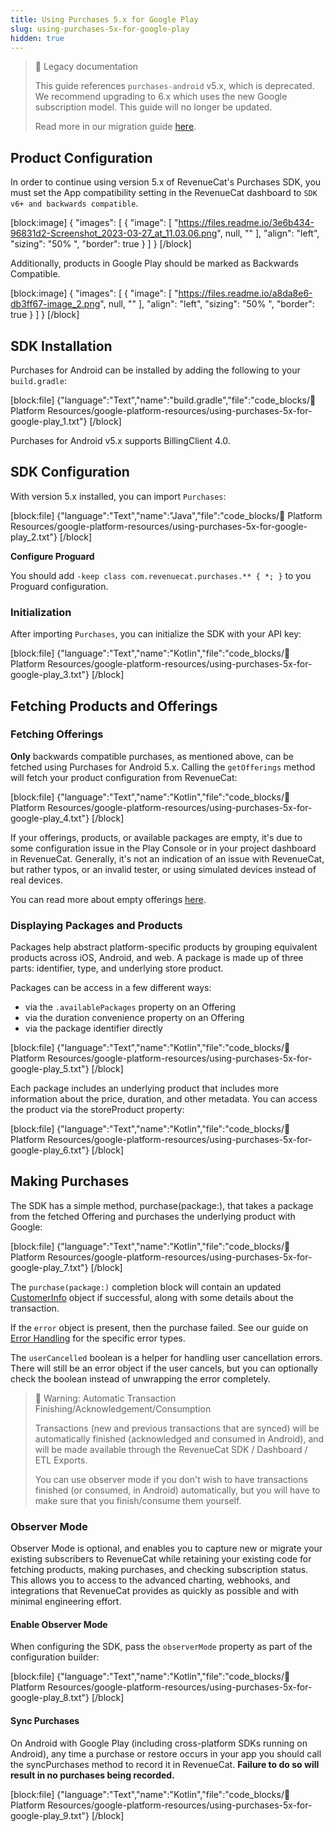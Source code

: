 ```yaml
---
title: Using Purchases 5.x for Google Play
slug: using-purchases-5x-for-google-play
hidden: true
---
```

> 🚧 Legacy documentation
> 
> This guide references `purchases-android` v5.x, which is deprecated. We recommend upgrading to 6.x which uses the new Google subscription model. This guide will no longer be updated.
> 
> Read more in our migration guide [here](doc:android-native-5x-to-6x-migration).

## Product Configuration

In order to continue using version 5.x of RevenueCat's Purchases SDK, you must set the App compatibility setting in the RevenueCat dashboard to `SDK v6+ and backwards compatible`.

[block:image]
{
  "images": [
    {
      "image": [
        "https://files.readme.io/3e6b434-96831d2-Screenshot_2023-03-27_at_11.03.06.png",
        null,
        ""
      ],
      "align": "left",
      "sizing": "50% ",
      "border": true
    }
  ]
}
[/block]



Additionally, products in Google Play should be marked as Backwards Compatible.

[block:image]
{
  "images": [
    {
      "image": [
        "https://files.readme.io/a8da8e6-db3ff67-image_2.png",
        null,
        ""
      ],
      "align": "left",
      "sizing": "50% ",
      "border": true
    }
  ]
}
[/block]



## SDK Installation

Purchases for Android can be installed by adding the following to your `build.gradle`:

[block:file]
{"language":"Text","name":"build.gradle","file":"code_blocks/📙 Platform Resources/google-platform-resources/using-purchases-5x-for-google-play_1.txt"}
[/block]



Purchases for Android v5.x supports BillingClient 4.0.

## SDK Configuration

With version 5.x installed, you can import `Purchases`:

[block:file]
{"language":"Text","name":"Java","file":"code_blocks/📙 Platform Resources/google-platform-resources/using-purchases-5x-for-google-play_2.txt"}
[/block]



**Configure Proguard**

You should add `-keep class com.revenuecat.purchases.** { *; }` to you Proguard configuration.

### Initialization

After importing `Purchases`, you can initialize the SDK with your API key:

[block:file]
{"language":"Text","name":"Kotlin","file":"code_blocks/📙 Platform Resources/google-platform-resources/using-purchases-5x-for-google-play_3.txt"}
[/block]



## Fetching Products and Offerings

### Fetching Offerings

**Only** backwards compatible purchases, as mentioned above, can be fetched using Purchases for Android 5.x. Calling the `getOfferings` method will fetch your product configuration from RevenueCat:

[block:file]
{"language":"Text","name":"Kotlin","file":"code_blocks/📙 Platform Resources/google-platform-resources/using-purchases-5x-for-google-play_4.txt"}
[/block]



If your offerings, products, or available packages are empty, it's due to some configuration issue in the Play Console or in your project dashboard in RevenueCat. Generally, it's not an indication of an issue with RevenueCat, but rather typos, or an invalid tester, or using simulated devices instead of real devices. 

You can read more about empty offerings [here](https://community.revenuecat.com/sdks-51/why-are-offerings-or-products-empty-124).

### Displaying Packages and Products

Packages help abstract platform-specific products by grouping equivalent products across iOS, Android, and web. A package is made up of three parts: identifier, type, and underlying store product.

Packages can be access in a few different ways:

- via the `.availablePackages` property on an Offering
- via the duration convenience property on an Offering
- via the package identifier directly

[block:file]
{"language":"Text","name":"Kotlin","file":"code_blocks/📙 Platform Resources/google-platform-resources/using-purchases-5x-for-google-play_5.txt"}
[/block]



Each package includes an underlying product that includes more information about the price, duration, and other metadata. You can access the product via the storeProduct property:

[block:file]
{"language":"Text","name":"Kotlin","file":"code_blocks/📙 Platform Resources/google-platform-resources/using-purchases-5x-for-google-play_6.txt"}
[/block]



## Making Purchases

The SDK has a simple method, purchase(package:), that takes a package from the fetched Offering and purchases the underlying product with Google:

[block:file]
{"language":"Text","name":"Kotlin","file":"code_blocks/📙 Platform Resources/google-platform-resources/using-purchases-5x-for-google-play_7.txt"}
[/block]



The `purchase(package:)` completion block will contain an updated [CustomerInfo](https://www.revenuecat.com/docs/customer-info) object if successful, along with some details about the transaction.

If the `error` object is present, then the purchase failed. See our guide on [Error Handling](https://www.revenuecat.com/docs/errors) for the specific error types.

The `userCancelled` boolean is a helper for handling user cancellation errors. There will still be an error object if the user cancels, but you can optionally check the boolean instead of unwrapping the error completely.

> 🚧 Warning: Automatic Transaction Finishing/Acknowledgement/Consumption
> 
> Transactions (new and previous transactions that are synced) will be automatically finished (acknowledged and consumed in Android), and will be made available through the RevenueCat SDK / Dashboard / ETL Exports.
> 
> You can use observer mode if you don't wish to have transactions finished (or consumed, in Android) automatically, but you will have to make sure that you finish/consume them yourself.

### Observer Mode

Observer Mode is optional, and enables you to capture new or migrate your existing subscribers to RevenueCat while retaining your existing code for fetching products, making purchases, and checking subscription status. This allows you to access to the advanced charting, webhooks, and integrations that RevenueCat provides as quickly as possible and with minimal engineering effort.

#### Enable Observer Mode

When configuring the SDK, pass the `observerMode` property as part of the configuration builder:

[block:file]
{"language":"Text","name":"Kotlin","file":"code_blocks/📙 Platform Resources/google-platform-resources/using-purchases-5x-for-google-play_8.txt"}
[/block]



#### Sync Purchases

On Android with Google Play (including cross-platform SDKs running on Android), any time a purchase or restore occurs in your app you should call the syncPurchases method to record it in RevenueCat. **Failure to do so will result in no purchases being recorded.**

[block:file]
{"language":"Text","name":"Kotlin","file":"code_blocks/📙 Platform Resources/google-platform-resources/using-purchases-5x-for-google-play_9.txt"}
[/block]